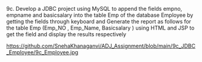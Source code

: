 9c. Develop a JDBC project using MySQL to append the fields empno, empname and basicsalary  into the table Emp of the database Employee by getting the fields through keyboard and Generate  the report as follows for the table Emp (Emp_NO , Emp_Name, Basicsalary ) using HTML and JSP  to get the field and display the results respectively

https://github.com/SnehaKhanaganvi/ADJ_Assignment/blob/main/9c_JDBC_Employee/9c_Employee.jpg
